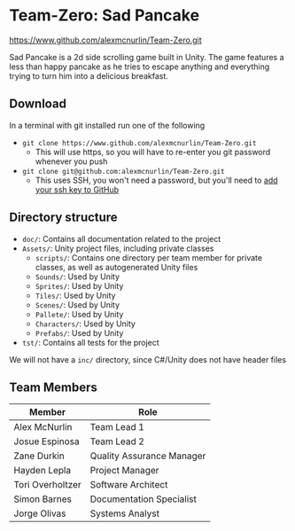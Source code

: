 # Team-Zero: Sad Pancake

https://www.github.com/alexmcnurlin/Team-Zero.git

Sad Pancake is a 2d side scrolling game built in Unity. The game features a less than happy pancake as he tries to escape anything and everything trying to turn him into a delicious breakfast.

## Download
In a terminal with git installed run one of the following
* `git clone https://www.github.com/alexmcnurlin/Team-Zero.git`
    * This will use https, so you will have to re-enter you git password whenever you push
* `git clone git@github.com:alexmcnurlin/Team-Zero.git`
    * This uses SSH, you won't need a password, but you'll need to [add your ssh key to GitHub](https://help.github.com/articles/connecting-to-github-with-ssh/)


## Directory structure
* `doc/`: Contains all documentation related to the project
* `Assets/`: Unity project files, including private classes
    - `scripts/`: Contains one directory per team member for private classes, as well as autogenerated Unity files
    - `Sounds/`: Used by Unity
    - `Sprites/`: Used by Unity
    - `Tiles/`: Used by Unity
    - `Scenes/`: Used by Unity
    - `Pallete/`: Used by Unity
    - `Characters/`: Used by Unity
    - `Prefabs/`: Used by Unity
* `tst/`: Contains all tests for the project

We will not have a `inc/` directory, since C#/Unity does not have header files


## Team Members
| Member           | Role                      |
|------------------|---------------------------|
| Alex McNurlin    | Team Lead 1               |
| Josue Espinosa   | Team Lead 2               |
| Zane Durkin      | Quality Assurance Manager |
| Hayden Lepla     | Project Manager           |
| Tori Overholtzer | Software Architect        |
| Simon Barnes     | Documentation Specialist  |
| Jorge Olivas     | Systems Analyst           |
